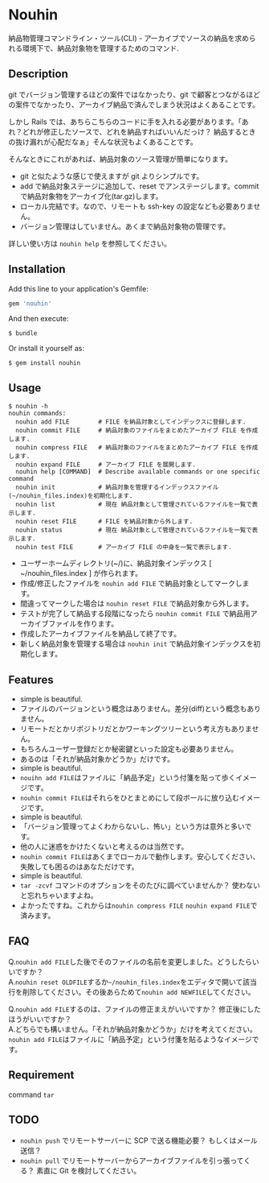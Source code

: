 # Nouhin

納品物管理コマンドライン・ツール(CLI) - アーカイブでソースの納品を求められる環境下で、納品対象物を管理するためのコマンド.

## Description
git でバージョン管理するほどの案件ではなかったり、git で顧客とつながるほどの案件でなかったり、アーカイブ納品で済んでしまう状況はよくあることです。

しかし Rails では、あちらこちらのコードに手を入れる必要があります。「あれ？どれが修正したソースで、どれを納品すればいいんだっけ？ 納品するときの抜け漏れが心配だなぁ」そんな状況もよくあることです。

そんなときにこれがあれば、納品対象のソース管理が簡単になります。

* git と似たような感じで使えますが git よりシンプルです。
* add で納品対象ステージに追加して、reset でアンステージします。commit で納品対象物をアーカイブ化(tar.gz)します。
* ローカル完結です。なので、リモートも ssh-key の設定なども必要ありません。
* バージョン管理はしていません。あくまで納品対象物の管理です。


詳しい使い方は `nouhin help` を参照してください。

## Installation

Add this line to your application's Gemfile:

```ruby
gem 'nouhin'
```

And then execute:

    $ bundle

Or install it yourself as:

    $ gem install nouhin

## Usage
    $ nouhin -h
    nouhin commands:
      nouhin add FILE        # FILE を納品対象としてインデックスに登録します.
      nouhin commit FILE     # 納品対象のファイルをまとめたアーカイブ FILE を作成します.
      nouhin compress FILE   # 納品対象のファイルをまとめたアーカイブ FILE を作成します.
      nouhin expand FILE     # アーカイブ FILE を展開します.
      nouhin help [COMMAND]  # Describe available commands or one specific command
      nouhin init            # 納品対象を管理するインデックスファイル(~/nouhin_files.index)を初期化します.
      nouhin list            # 現在 納品対象として管理されているファイルを一覧で表示します.
      nouhin reset FILE      # FILE を納品対象から外します.
      nouhin status          # 現在 納品対象として管理されているファイルを一覧で表示します.
      nouhin test FILE       # アーカイブ FILE の中身を一覧で表示します.

* ユーザーホームディレクトリ(~/)に、納品対象インデックス [ ~/nouhin_files.index ] が作られます。
* 作成/修正したファイルを `nouhin add FILE` で納品対象としてマークします。
* 間違ってマークした場合は `nouhin reset FILE` で納品対象から外します。
* テストが完了して納品する段階になったら `nouhin commit FILE` で納品用アーカイブファイルを作ります。
* 作成したアーカイブファイルを納品して終了です。
* 新しく納品対象を管理する場合は `nouhin init` で納品対象インデックスを初期化します。

## Features
* simple is beautiful.
* ファイルのバージョンという概念はありません。差分(diff)という概念もありません。
* リモートだとかリポジトリだとかワーキングツリーという考え方もありません。
* もちろんユーザー登録だとか秘密鍵といった設定も必要ありません。
* あるのは「それが納品対象かどうか」だけです。
* simple is beautiful.
* `nouihn add FILE`はファイルに「納品予定」という付箋を貼って歩くイメージです。
* `nouhin commit FILE`はそれらをひとまとめにして段ボールに放り込むイメージです。
* simple is beautiful.
* 「バージョン管理ってよくわからないし、怖い」という方は意外と多いです。
* 他の人に迷惑をかけたくないと考えるのは当然です。
* `nouhin commit FILE`はあくまでローカルで動作します。安心してください、失敗しても困るのはあなただけです。
* simple is beautiful.
* `tar -zcvf` コマンドのオプションをそのたびに調べていませんか？ 使わないと忘れちゃいますよね。
* よかったですね。これからは`nouhin compress FILE` `nouhin expand FILE`で済みます。 

## FAQ
Q.`nouhin add FILE`した後でそのファイルの名前を変更しました。どうしたらいいですか？  
A.`nouhin reset OLDFILE`するか`~/nouhin_files.index`をエディタで開いて該当行を削除してください。その後あらためて`nouhin add NEWFILE`してください。


Q.`nouhin add FILE`するのは、ファイルの修正まえがいいですか？ 修正後にしたほうがいいですか？  
A.どちらでも構いません。「それが納品対象かどうか」だけを考えてください。`nouhin add FILE`はファイルに「納品予定」という付箋を貼るようなイメージです。

## Requirement
command `tar`

## TODO
* `nouhin push` でリモートサーバーに SCP で送る機能必要？ もしくはメール送信？
* `nouhin pull` でリモートサーバーからアーカイブファイルを引っ張ってくる？ 素直に Git を検討してください。
